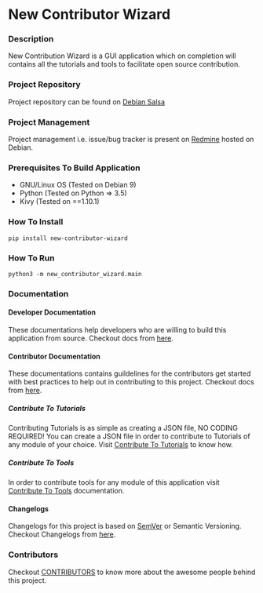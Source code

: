 # New Contributor Wizard

### Description

New Contribution Wizard is a GUI application which on completion will contains all the tutorials and tools to facilitate open source contribution.

### Project Repository

Project repository can be found on [Debian Salsa](https://salsa.debian.org/new-contributor-wizard-team/new-contributor-wizard)

### Project Management

Project management i.e. issue/bug tracker is present on [Redmine](https://outreach-lab.debian.net/redmine/projects/new-contributor-wizard) hosted on Debian.

### Prerequisites To Build Application

- GNU/Linux OS (Tested on Debian 9)
- Python (Tested on Python => 3.5)
- Kivy (Tested on ==1.10.1)

### How To Install

`pip install new-contributor-wizard`

### How To Run

`python3 -m new_contributor_wizard.main`

### Documentation

#### Developer Documentation

These documentations help developers who are willing to build this application from source. Checkout docs from [here](https://salsa.debian.org/new-contributor-wizard-team/new-contributor-wizard/blob/master/docs/developer.md).

#### Contributor Documentation

These documentations contains guildelines for the contributors get started with best practices to help out in contributing to this project. Checkout docs from [here](https://salsa.debian.org/new-contributor-wizard-team/new-contributor-wizard/blob/master/docs/contributing.md).

##### Contribute To Tutorials

Contributing Tutorials is as simple as creating a JSON file, NO CODING REQUIRED! You can create a JSON file in order to contribute to Tutorials of any module of your choice. Visit [Contribute To Tutorials](https://salsa.debian.org/new-contributor-wizard-team/new-contributor-wizard/blob/master/docs/contribute-to-tutorials.md) to know how.

##### Contribute To Tools

In order to contribute tools for any module of this application visit [Contribute To Tools](https://salsa.debian.org/new-contributor-wizard-team/new-contributor-wizard/blob/master/docs/contribute-to-tools.md) documentation.

#### Changelogs

Changelogs for this project is based on [SemVer](https://semver.org/) or Semantic Versioning. Checkout Changelogs from [here](https://salsa.debian.org/new-contributor-wizard-team/new-contributor-wizard/blob/master/changelog).

### Contributors

Checkout [CONTRIBUTORS](https://salsa.debian.org/new-contributor-wizard-team/new-contributor-wizard/blob/master/CONTRIBUTORS.md) to know more about the awesome people behind this project.


